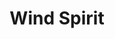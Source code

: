 ---
title: Wind Spirit
slug: wind-spirit
logo: '<g fill-rule="nonzero"><path d="m140.54045 20.4163071c5.318832 0 8.339586 3.8739981 8.451684 10.6319841l.003235.411176c0 6.9825336-3.009214 11.0431602-8.364421 11.0431602-2.131088 0-3.93927-.7446346-5.197852-2.0782492l-.216352-.241426-.10394-.1275045.000184 8.3476444h-8.656429v-27.552395h8.656429l-.000184 2.1114831.116393-.1494783c1.11858-1.3781019 2.721716-2.2110611 4.635297-2.3689164l.362392-.0216547zm0 1.2355983c-2.441978 0-4.295727 1.2183419-5.199371 3.3707619l-.103854.2627558-.14957.4026898h-1.210266l-.000183-3.6019719h-6.185406v25.0801751h6.185406l.000183-9.7906978h1.188495l.151495.3980447c.840105 2.2073338 2.799566 3.4933661 5.413569 3.4933661 4.483486 0 7.021695-3.2990113 7.125507-9.413459l.003316-.4122025c0-6.3819818-2.568716-9.7894622-7.219321-9.7894622zm-27.402772-7.4075569c6.963442 0 11.131794 3.0676942 11.513404 8.2863092l.017808.3034538.047456 1.0440429h-8.264457l-.073655-.7365514c-.10544-1.0412156-1.309451-1.779291-3.150058-1.779291-1.615174 0-2.490816.5604486-2.578515 1.3637709l-.007313.1360814.004163.1056821c.052801.5430823.615358.930356 2.106048 1.2845965l.272783.0621952.541198.1107016 2.921133.5257659c5.800346 1.0511954 8.630989 3.5008889 8.756658 7.8320887l.004383.3052356-.004377.3286017c-.160302 5.6529696-4.713964 9.121795-12.016161 9.121795-6.990043 0-11.39931-3.0337802-11.836011-8.3314998l-.020777-.3081439-.052324-.9941621h8.205589l.144247.6491353c.230617 1.0581258 1.710054 1.866707 3.649774 1.866707 1.861359 0 2.987073-.6474729 3.085565-1.5029681l.007051-.1235813-.003032-.1013424c-.029959-.3998932-.286579-.6977227-.974082-.9664793l-.198338-.0726313-.339581-.1069636-.392833-.1055707-.217357-.0526101-.478538-.1055635-.539557-.1069469-2.917122-.5247591c-5.367254-.9537629-8.402702-3.7122246-8.540983-7.9079609l-.004943-.3021349.004812-.3229489c.169697-5.3513697 4.811859-8.8740536 11.327942-8.8740536zm83.351002 2.226249v4.3799452l3.51132.0001544v6.5930755l-3.51132-.0000772v6.8212075c0 1.1034106.32972 1.5466637 1.260206 1.6297688l.181572.011435.184772.0034452c.367259 0 .60044-.0128518.922144-.0511455l.962626-.1293153v6.3998439l-.507284.0922335c-1.01202.1840037-2.106177.2814589-3.531337.2814589-5.486058 0-8.020336-2.026478-8.125694-6.7833421l-.003433-.3141085-.000173-7.9614814-2.642366.0000772v-6.5930755l2.642366-.0001544.000173-4.3799452zm-37.755734 4.3800996v21.2175403h-8.656428v-21.2175403zm14.169562-.43439c.596375 0 1.157065.0733877 1.685349.2248659l.313108.1002955.411201.1459101v7.6175944l-.861162-.3690695c-.550755-.2360377-1.227478-.3663383-1.910488-.3663383-2.363963 0-3.515749 1.0605173-3.595004 3.324761l-.0044.2565435v10.7173677h-8.656428v-21.2175403h8.656428l-.000097 1.4553804.071927-.0970789c.790869-1.0284275 1.911905-1.6367139 3.310501-1.7664544l.303928-.0204556zm11.586148.43439v21.2175403h-8.656429v-21.2175403zm-71.350978-5.3707502c-5.894331 0-9.933081 3.0547342-10.092273 7.6594588l-.004882.2838458.005337.3072375c.127963 3.4349952 2.555288 5.7174739 7.125171 6.6297525l.396947.0748347 2.957045.5324701.618909.1255057c2.458406.5307994 3.427788 1.1754292 3.498719 2.5185922l.004237.1645699-.006775.2034944c-.121521 1.645959-1.866662 2.6767529-4.321439 2.6767529-2.168415 0-3.999632-.8621168-4.658296-2.2553603l-.082471-.1932488-.023054-.0684495h-5.929636l.028529.2655057c.497031 4.2015854 3.990657 6.6790308 9.779734 6.8844418l.398259.0104781.396437.0033998c6.678407 0 10.630984-2.9989828 10.780537-7.9058662l.004402-.2908325-.003991-.2892968c-.106485-3.5746293-2.349137-5.5917058-7.350488-6.5764105l-.390171-.0737191-2.938204-.5291392c-2.652012-.5119265-3.831507-1.1964867-3.918315-2.5873695l-.005196-.1703305.006649-.2077645c.110487-1.5579588 1.589612-2.5457857 3.814777-2.5457857 2.131921 0 3.785876.8666696 4.259407 2.3222687l.055013.1931778h5.876505l-.028161-.3266677c-.448751-4.1352011-3.730286-6.6136547-9.457199-6.8213554l-.394256-.0106354zm82.115404 2.225998h-6.185405l.000174 4.3803505-2.643119-.0001544v4.1219561l2.643119.0000772v9.1970025c0 4.2464856 1.927104 5.8618523 6.893528 5.8618523.900987 0 1.654732-.0403852 2.335234-.1178752l.334491-.0418218.132313-.0201598v-3.9637995l-.099356.0085938-.25888.0100713-.289951.0031123c-1.810453 0-2.779476-.8772413-2.857084-2.6446645l-.005064-.2355828v-8.0567286l3.510335-.0000772v-4.1219561l-3.510335.0001544zm-37.756178 4.3801961h-6.185406v18.746498h6.185406zm15.405604-.4342356c-1.989959 0-3.268512 1.0899591-3.769401 3.2434979l-.058556.2747299-.097199.4998801h-1.271838l-.000097-3.5838723h-6.185405v18.746498h6.185405l.000097-9.4817693c0-2.9296526 1.49665-4.5998126 4.264541-4.7971387l.281018-.0148152.289443-.004949c.36237 0 .724116.0297828 1.07507.0877575l.346979.0673131.113597.0281262v-4.931273l-.187016-.0430351c-.138064-.0270591-.279583-.0480311-.424753-.0629818l-.220518-.0179182zm10.350443.4342356h-6.185405v18.746498h6.185405zm-45.590335 4.3030291c2.263874 0 3.707964 1.8726702 3.798775 4.7601035l.004551.3101936c0 3.0410478-1.462253 5.0702971-3.803326 5.0702971-2.290148 0-3.72661-1.8610941-3.816902-4.7589831l-.004524-.311314c0-3.0717231 1.46483-5.0702971 3.821426-5.0702971zm0 1.2355984c-1.515859 0-2.507348 1.2732142-2.581374 3.5559425l-.004454.2968558c0 2.4509964.999817 3.8165992 2.585828 3.8165992 1.495316 0 2.489033-1.2992227 2.56326-3.5589436l.004468-.2938548c0-2.4386356-1.008867-3.8165991-2.567728-3.8165991zm16.742116-15.6247685c2.39043 0 4.292015 1.8558424 4.292015 4.1472183 0 2.2913758-1.901585 4.1472182-4.292015 4.1472182s-4.292015-1.8558424-4.292015-4.1472182c0-2.2913759 1.901585-4.1472183 4.292015-4.1472183zm25.755709 0c2.39043 0 4.292015 1.8558424 4.292015 4.1472183 0 2.2913758-1.901585 4.1472182-4.292015 4.1472182-2.390429 0-4.292014-1.8558424-4.292014-4.1472182 0-2.2913759 1.901585-4.1472183 4.292014-4.1472183zm-25.755709 1.2355983c-1.714671 0-3.056417 1.3094703-3.056417 2.91162 0 1.6021496 1.341746 2.9116199 3.056417 2.9116199s3.056417-1.3094703 3.056417-2.9116199c0-1.6021497-1.341746-2.91162-3.056417-2.91162zm25.755709 0c-1.71467 0-3.056416 1.3094703-3.056416 2.91162 0 1.6021496 1.341746 2.9116199 3.056416 2.9116199 1.714671 0 3.056417-1.3094703 3.056417-2.9116199 0-1.6021497-1.341746-2.91162-3.056417-2.91162z" /><path opacity=".4" d="m92.1992864 15.9505361v26.1177013h-7.4208299v-3.4208216h-.1447967c-.9049793 2.4072448-3.0769295 3.8552116-5.9728631 3.8552116-4.8601006 0-7.6864087-3.615631-7.797517-10.0292042l-.0034041-.4142564c0-6.6968465 2.8054356-10.4072614 7.8371203-10.4072614 2.7576011 0 4.8420084 1.396877 5.8312737 3.7686829l.1053902.2675246h.1447967v-9.7375768zm-84.27166814 0 3.00453114 15.9819336h.1447967l3.7104149-15.9819336h6.2986556l3.710415 15.9819336h.1447966l3.0045312-15.9819336h7.9276182l-6.7330456 26.1177013h-7.6018258l-3.5294191-14.0633776h-.1447966l-3.5294191 14.0633776h-7.60182575l-6.73304565-26.1177013zm37.48424064 6.1357593v19.981942h-7.4208298v-19.981942zm16.3982241-.43439c4.2982401 0 6.7468541 2.6620787 6.8559346 7.2598219l.0038082.3239042v12.8326059h-7.4208299v-11.2036432c0-2.0090539-.9411784-3.2398257-2.8054357-3.2398257-1.6854334 0-2.7370048 1.2510433-2.8184338 3.0005023l-.0051015.2212238v11.2217428h-7.4208298v-19.981942h7.4208298v3.710415h.1447967c.9773776-2.6968382 3.0226307-4.144805 6.0452614-4.144805zm19.7647469 5.9728631c-1.8523989 0-3.0973749 1.5354302-3.1810327 4.1501415l-.0044942.3023564c0 2.7511369 1.2488713 4.4524979 3.1855269 4.4524979 1.8873499 0 3.1166582-1.5354302 3.1991939-4.1501415l.0044327-.3023564c0-2.8054357-1.266971-4.4524979-3.2036266-4.4524979zm-39.8733859-14.3891702c2.0814523 0 3.6742158 1.6108631 3.6742158 3.5294191s-1.5927635 3.5294191-3.6742158 3.5294191-3.6742158-1.6108631-3.6742158-3.5294191 1.5927635-3.5294191 3.6742158-3.5294191z" /></g>'
---